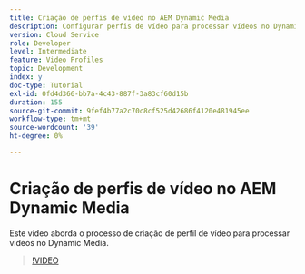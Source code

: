 ```yaml
---
title: Criação de perfis de vídeo no AEM Dynamic Media
description: Configurar perfis de vídeo para processar vídeos no Dynamic Media
version: Cloud Service
role: Developer
level: Intermediate
feature: Video Profiles
topic: Development
index: y
doc-type: Tutorial
exl-id: 0fd4d366-bb7a-4c43-887f-3a83cf60d15b
duration: 155
source-git-commit: 9fef4b77a2c70c8cf525d42686f4120e481945ee
workflow-type: tm+mt
source-wordcount: '39'
ht-degree: 0%

---
```


# Criação de perfis de vídeo no AEM Dynamic Media

Este vídeo aborda o processo de criação de perfil de vídeo para processar vídeos no Dynamic Media.

>[!VIDEO](https://video.tv.adobe.com/v/335382?quality=12&learn=on)
